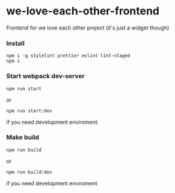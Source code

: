 # we-love-each-other-frontend
Frontend for we love each other project
(it's just a widget though)

### Install

```
npm i -g stylelint prettier eslint lint-staged
npm i
```

### Start webpack dev-server
```
npm run start
```

or

```
npm run start:dev
```

if you need development enviroment.

### Make build
```
npm run build
```

or

```
npm run build:dev
```

if you need development enviroment